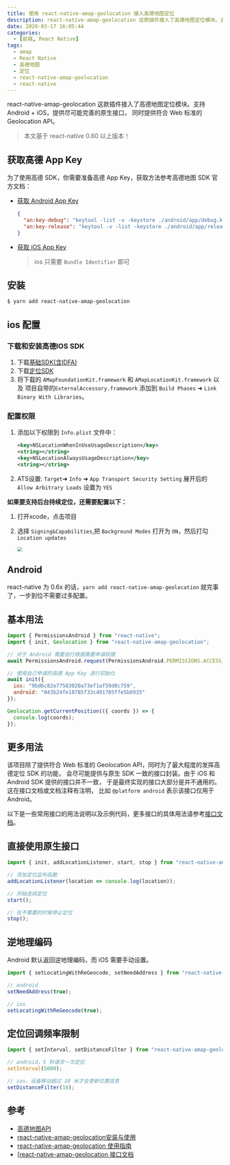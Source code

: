 ```yaml
---
title: 使用 react-native-amap-geolocation 接入高德地图定位
description: react-native-amap-geolocation 这款插件接入了高德地图定位模块。支持 Android + iOS，提供尽可能完善的原生接口， 同时提供符合 Web 标准的 Geolocation API。
date: 2020-03-17 16:05:44
categories:
  - [前端, React Native]
tags:
  - amap
  - React Native
  - 高德地图
  - 定位
  - react-native-amap-geolocation
  - react-native
---
```


<ins class="adsbygoogle" style="display:block; text-align:center;"  data-ad-layout="in-article" data-ad-format="fluid" data-ad-client="ca-pub-7962287588031867" data-ad-slot="2542544532"></ins><script> (adsbygoogle = window.adsbygoogle || []).push({});</script>


react-native-amap-geolocation 这款插件接入了高德地图定位模块。支持 Android + iOS，提供尽可能完善的原生接口， 同时提供符合 Web 标准的 Geolocation API。

> 本文基于 react-native 0.60 以上版本！

## 获取高德 App Key

为了使用高德 SDK，你需要准备高德 App Key，获取方法参考高德地图 SDK 官方文档：

- [获取 Android App Key](https://lbs.amap.com/api/android-location-sdk/guide/create-project/get-key)
  ```json
  {
    "an:key-debug": "keytool -list -v -keystore ./android/app/debug.keystore",
    "an:key-release": "keytool -v -list -keystore ./android/app/release.keystore"
  }
  ```

- [获取 iOS App Key](https://lbs.amap.com/api/ios-location-sdk/guide/create-project/get-key)

  > ios 只需要 `Bundle Identifier` 即可

## 安装

```sh
$ yarn add react-native-amap-geolocation
```

## ios 配置

### 下载和安装高德IOS SDK

1. 下载[基础SDK(含IDFA)](https://links.jianshu.com/go?to=https%3A%2F%2Fa.amap.com%2Flbs%2Fstatic%2Fzip%2FAMap_iOS_Foundation_Lib_V1.4.3.zip)
2. 下载[定位SDK](https://links.jianshu.com/go?to=https%3A%2F%2Fa.amap.com%2Flbs%2Fstatic%2Fzip%2FAMap_iOS_Loc_Lib_V2.6.2.zip)
3. 将下载的 `AMapFoundationKit.framework` 和 `AMapLocationKit.framework` 以及 项目自带的`ExternalAccessory.framework` 添加到 `Build Phases` ➜ `Link Binary With Libraries`。

### 配置权限

1. 添加以下权限到 `Info.plist` 文件中：

   ```xml
   <key>NSLocationWhenInUseUsageDescription</key>
   <string></string>
   <key>NSLocationAlwaysUsageDescription</key>
   <string></string>
   ```

2. ATS设置:  `Target`➜ `Info` ➜ `App Transport Security Setting` 展开后的 `Allow Arbitrary Loads` 设置为 `YES`

**如果要支持后台持续定位，还需要配置以下：**

1. 打开xcode，点击项目
2. 选择 `Signing&Capabilities`,把 `Background Modes` 打开为 `ON`，然后打勾 `Location updates`

   <img src="https://i.loli.net/2020/03/18/ljTXqS9AboycPNk.png" style="zoom: 67%;" />

## Android

react-native 为 0.6x 的话，`yarn add react-native-amap-geolocation` 就完事了，一步到位不需要过多配置。

## 基本用法

```js
import { PermissionsAndroid } from "react-native";
import { init, Geolocation } from "react-native-amap-geolocation";

// 对于 Android 需要自行根据需要申请权限
await PermissionsAndroid.request(PermissionsAndroid.PERMISSIONS.ACCESS_COARSE_LOCATION);

// 使用自己申请的高德 App Key 进行初始化
await init({
  ios: "9bd6c82e77583020a73ef1af59d0c759",
  android: "043b24fe18785f33c491705ffe5b6935"
});

Geolocation.getCurrentPosition(({ coords }) => {
  console.log(coords);
});
```

## 更多用法

该项目除了提供符合 Web 标准的 Geolocation API，同时为了最大程度的发挥高德定位 SDK 的功能， 会尽可能提供与原生 SDK 一致的接口封装。由于 iOS 和 Android SDK 提供的接口并不一致， 于是最终实现的接口大部分是并不通用的。这在接口文档或文档注释有注明， 比如 `@platform android` 表示该接口仅用于 Android。

以下是一些常用接口的用法说明以及示例代码，更多接口的具体用法请参考[接口文档](https://qiuxiang.github.io/react-native-amap-geolocation/#/)。

## 直接使用原生接口

```js
import { init, addLocationListener, start, stop } from "react-native-amap-geolocation";

// 添加定位监听函数
addLocationListener(location => console.log(location));

// 开始连续定位
start();

// 在不需要的时候停止定位
stop();
```

## 逆地理编码

Android 默认返回逆地理编码，而 iOS 需要手动设置。

```js
import { setLocatingWithReGeocode, setNeedAddress } from "react-native-amap-geolocation";

// android
setNeedAddress(true);

// ios
setLocatingWithReGeocode(true);
```

## 定位回调频率限制

```js
import { setInterval, setDistanceFilter } from "react-native-amap-geolocation";

// android，5 秒请求一次定位
setInterval(5000);

// ios，设备移动超过 10 米才会更新位置信息
setDistanceFilter(10);
```

## 参考

- [高德地图API](https://lbs.amap.com/api)
- [react-native-amap-geolocation安装与使用](https://www.jianshu.com/p/f87316635ff6)
- [react-native-amap-geolocation 使用指南](https://qiuxiang.github.io/react-native-amap-geolocation/)
- [[react-native-amap-geolocation 接口文档](https://qiuxiang.github.io/react-native-amap-geolocation/api/index.html)
